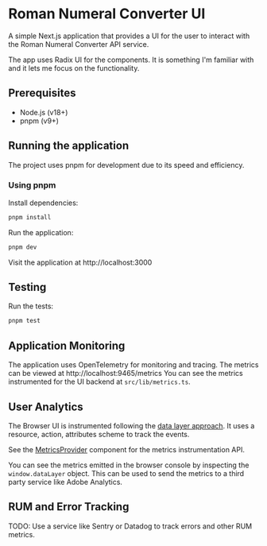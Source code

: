 # Roman Numeral Converter UI

A simple Next.js application that provides a UI for the user to interact with the Roman Numeral Converter API service.

The app uses Radix UI for the components. It is something I'm familiar with and it lets me focus on the functionality.

## Prerequisites

- Node.js (v18+)
- pnpm (v9+)

## Running the application

The project uses pnpm for development due to its speed and efficiency.

### Using pnpm

Install dependencies:

```bash
pnpm install
```

Run the application:

```bash
pnpm dev
``` 

Visit the application at http://localhost:3000

## Testing

Run the tests:

```bash
pnpm test
```

## Application Monitoring

The application uses OpenTelemetry for monitoring and tracing. The metrics can be viewed at http://localhost:9465/metrics
You can see the metrics instrumented for the UI backend at `src/lib/metrics.ts`. 

## User Analytics
The Browser UI is instrumented following the [data layer approach](https://segment.com/blog/what-is-a-data-layer/). It uses a resource, action, attributes scheme to track the events. 

See the [MetricsProvider](./src/hooks/use-metrics.tsx) component for the metrics instrumentation API.

You can see the metrics emitted in the browser console by inspecting the `window.dataLayer` object. This can be used to send the metrics to a third party service like Adobe Analytics.

## RUM and Error Tracking
TODO: Use a service like Sentry or Datadog to track errors and other RUM metrics.

